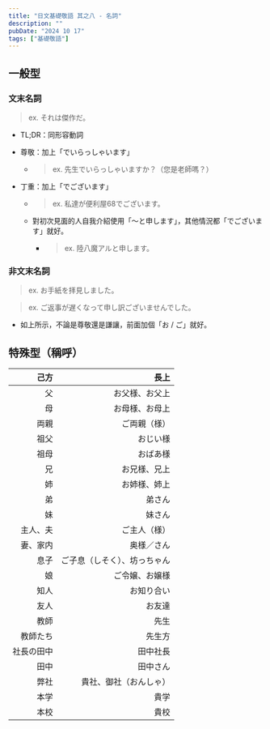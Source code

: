 ```yaml
---
title: "日文基礎敬語 其之八 - 名詞"
description: ""
pubDate: "2024 10 17"
tags: ["基礎敬語"]
---
```


## 一般型

### 文末名詞

> ex. それは傑作だ。

- TL;DR：同形容動詞

- 尊敬：加上「でいらっしゃいます」

    - > ex. 先生でいらっしゃいますか？（您是老師嗎？）

- 丁重：加上「でございます」

    - > ex. 私達が便利屋68でございます。

    - 對初次見面的人自我介紹使用「～と申します」，其他情況都「でございます」就好。

        - > ex. 陸八魔アルと申します。

### 非文末名詞

> ex. お手紙を拝見しました。

> ex. ご返事が遅くなって申し訳ございませんでした。

- 如上所示，不論是尊敬還是謙讓，前面加個「お / ご」就好。

## 特殊型（稱呼）

| 己方 | 長上 |
| ---: | ---: |
| 父 | お父様、お父上 |
| 母 | お母様、お母上 |
| 両親 | ご両親（様） |
| 祖父 | おじい様 |
| 祖母 | おばあ様 |
| 兄 | お兄様、兄上 |
| 姉 | お姉様、姉上 |
| 弟 | 弟さん |
| 妹 | 妹さん |
| 主人、夫 | ご主人（様） |
| 妻、家内 | 奥様／さん |
| 息子 | ご子息（しそく）、坊っちゃん |
| 娘 | ご令嬢、お嬢様 |
| 知人 | お知り合い |
| 友人 | お友達 |
| 教師 | 先生 |
| 教師たち | 先生方 |
| 社長の田中 | 田中社長 |
| 田中 | 田中さん |
| 弊社 | 貴社、御社（おんしゃ） |
| 本学 | 貴学 |
| 本校 | 貴校 |